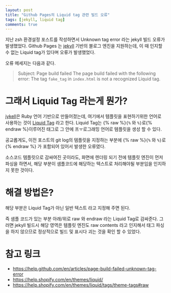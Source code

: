 ```yaml
---
layout: post
title: "Github Pages의 Liquid tag 관련 빌드 오류"
tags: [jekyll, liquid tag]
comments: true
---
```


지난 zsh 환경설정 포스트를 작성하면서 Unknown tag error 라는 jekyll 빌드 오류가 발생했었다. Github Pages 는 [jekyll](https://jekyllrb-ko.github.io/) 기반의 블로그 엔진을 지원하는데, 이 때 인지할 수 없는 Liquid tag가 있다며 오류가 발생했었다. 

오류 메세지는 다음과 같다.

> Subject: Page build failed
> The page build failed with the following error:
> The tag `fake_tag` in `index.html` is not a recognized Liquid tag.

# 그래서 Liquid Tag 라는게 뭔가?

[jykell](https://jekyllrb-ko.github.io/)은 Ruby 언어 기반으로 만들어졌는데, 여기에서 템플릿을 표현하기위한 언어로 사용하는 것이 [Liquid Tag](https://help.shopify.com/en/themes/liquid/tags) 라고 한다. Liquid Tag는 {% raw %}```{%``` 와 ```%}```로{% endraw %}이루어진 태그로 그 안에 프ㅜ로그래밍 언어로 템플릿을 생성 할 수 있다.

공교롭게도, 이전 포스트의 git log의 템플릿을 지정하는 부분에 {% raw %}```{%``` 와 ```%}```로{% endraw %} 가 포함되어 있어서 발생한 오류였다.

소스코드 템플릿으로 감싸여진 곳이라도, 화면에 렌더링 되기 전에 템플릿 엔진이 먼저 파싱을 하면서, 해당 부분이 샘플코드에 해당하는 텍스트로 처리해야될 부분임을 인지하지 못한 것이다.

# 해결 방법은?

해당 부분은 Liquid Tag가 아닌 일반 텍스트 라고 지정해 주면 된다.

즉 샘플 코드가 있는 부분 아래/위로 raw 와 endraw 라는 Liquid Tag로 감싸준다. 그러면 jekyll 빌드시 해당 영역은 템플릿 엔진도 raw contents 라고 인지해서 태그 파싱을 하지 않으므로 정상적으로 빌드 및 표시다 괴는 것을 확인 할 수 있었다.

# 참고 링크

* https://help.github.com/en/articles/page-build-failed-unknown-tag-error
* https://help.shopify.com/en/themes/liquid/
* https://help.shopify.com/en/themes/liquid/tags/theme-tags#raw
